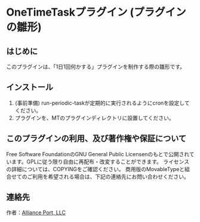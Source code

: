 OneTimeTaskプラグイン (プラグインの雛形)
===================================

はじめに
--------

このプラグインは、「1日1回何かする」プラグインを制作する際の雛形です。

インストール
------------

1. (事前準備) run-periodic-taskが定期的に実行されるようにcronを設定してください。
1. プラグインを、MTのプラグインディレクトリに設置してください。

このプラグインの利用、及び著作権や保証について
----------------------------------------------

Free Software FoundationのGNU General Public Licensenのもとで公開されています。GPLに従う限り自由に再配布・改変することができます。
ライセンスの詳細については、COPYINGをご確認ください。
商用版のMovableTypeと組合せてのご利用を希望される場合は、下記の連絡先にお問い合わせください。


連絡先
------

作者：[Alliance Port, LLC](http://www.allianceport.jp/)

